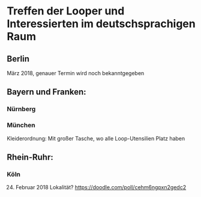 # Treffen der Looper und Interessierten im deutschsprachigen Raum

## Berlin
März 2018, genauer Termin wird noch bekanntgegeben

## Bayern und Franken:

### Nürnberg

### München
Kleiderordnung: Mit großer Tasche, wo alle Loop-Utensilien Platz haben


## Rhein-Ruhr:

### Köln
24. Februar 2018
Lokalität?
https://doodle.com/poll/cehm6ngpxn2gedc2


